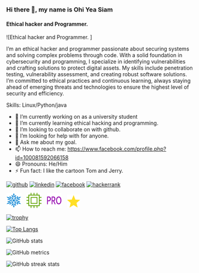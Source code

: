### Hi there 👋, my name is Ohi Yea Siam
#### Ethical hacker and Programmer. 
![Ethical hacker and Programmer. ]

I’m an ethical hacker and programmer passionate about securing systems and solving complex problems through code. With a solid foundation in cybersecurity and programming, I specialize in identifying vulnerabilities and crafting solutions to protect digital assets. My skills include penetration testing, vulnerability assessment, and creating robust software solutions. I’m committed to ethical practices and continuous learning, always staying ahead of emerging threats and technologies to ensure the highest level of security and efficiency.

Skills: Linux/Python/java 

- 🔭 I’m currently working on as a university student 
- 🌱 I’m currently learning ethical hacking and programming. 
- 👯 I’m looking to collaborate on with github. 
- 🤔 I’m looking for help with for anyone. 
- 💬 Ask me about my goal. 
- 📫 How to reach me: https://www.facebook.com/profile.php?id=100081592066158 
- 😄 Pronouns: He/Him 
- ⚡ Fun fact: I like the cartoon Tom and Jerry. 


[<img src='https://cdn.jsdelivr.net/npm/simple-icons@3.0.1/icons/github.svg' alt='github' height='40'>](https://github.com/Hackerbotsiam)  [<img src='https://cdn.jsdelivr.net/npm/simple-icons@3.0.1/icons/linkedin.svg' alt='linkedin' height='40'>](https://www.linkedin.com/in/https://www.linkedin.com/in/ohi-yea-siam-0a43a127b//)  [<img src='https://cdn.jsdelivr.net/npm/simple-icons@3.0.1/icons/facebook.svg' alt='facebook' height='40'>](https://www.facebook.com/https://www.facebook.com/profile.php?id=100081592066158)  [<img src='https://cdn.jsdelivr.net/npm/simple-icons@3.0.1/icons/hackerrank.svg' alt='hackerrank' height='40'>](https://www.hackerrank.com/profile/Ohicamp254)  

<a href='https://archiveprogram.github.com/'><img src='https://raw.githubusercontent.com/acervenky/animated-github-badges/master/assets/acbadge.gif' width='40' height='40'></a> <a href='https://docs.github.com/en/developers'><img src='https://raw.githubusercontent.com/acervenky/animated-github-badges/master/assets/devbadge.gif' width='40' height='40'></a> <a href='https://github.com/pricing'><img src='https://raw.githubusercontent.com/acervenky/animated-github-badges/master/assets/pro.gif' width='40' height='40'></a> <a href='https://stars.github.com/'><img src='https://raw.githubusercontent.com/acervenky/animated-github-badges/master/assets/starbadge.gif' width='35' height='35'></a> 

[![trophy](https://github-profile-trophy.vercel.app/?username=Hackerbotsiam)](https://github.com/ryo-ma/github-profile-trophy)

[![Top Langs](https://github-readme-stats.vercel.app/api/top-langs/?username=Hackerbotsiam)](https://github.com/anuraghazra/github-readme-stats)

![GitHub stats](https://github-readme-stats.vercel.app/api?username=Hackerbotsiam&show_icons=true)  

![GitHub metrics](https://metrics.lecoq.io/Hackerbotsiam)  

![GitHub streak stats](https://streak-stats.demolab.com/?user=Hackerbotsiam)  


